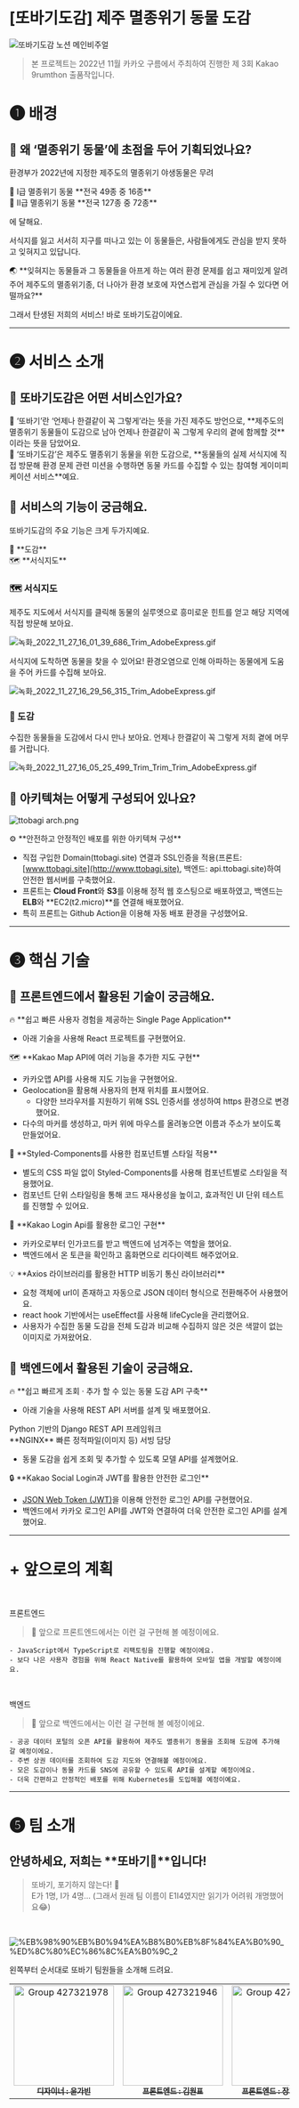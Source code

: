 # [또바기도감] 제주 멸종위기 동물 도감

![또바기도감 노션 메인비주얼](https://user-images.githubusercontent.com/71865277/205436713-ff040556-fa2b-4536-8c0c-c780dcef38fc.jpg)


> 본 프로젝트는 2022년 11월 카카오 구름에서 주최하여 진행한 제 3회 Kakao 9rumthon 출품작입니다.


# ❶ **배경**

## 🦀 왜 ‘멸종위기 동물’에 초점을 두어 기획되었나요?

환경부가 2022년에 지정한 제주도의 멸종위기 야생동물은 무려

<aside>
🦅 Ⅰ급 멸종위기 동물
**전국 49종 중 16종**

</aside>

<aside>
🦎 Ⅱ급 멸종위기 동물
**전국 127종 중 72종**

</aside>

에 달해요.

서식지를 잃고 서서히 지구를 떠나고 있는 이 동물들은, 사람들에게도 관심을 받지 못하고 잊혀지고 있답니다.

<aside>
🌏 **잊혀지는 동물들과 그 동물들을 아프게 하는 여러 환경 문제를 쉽고 재미있게 알려주어 제주도의 멸종위기종, 더 나아가 환경 보호에 자연스럽게 관심을 가질 수 있다면 어떨까요?**

</aside>

그래서 탄생된 저희의 서비스! 바로 또바기도감이에요.

---

# ❷ **서비스 소개**

## 🦀 또바기도감은 어떤 서비스인가요?

<aside>
🚶 ‘또바기’란 ‘언제나 한결같이 꼭 그렇게’라는 뜻을 가진 제주도 방언으로, **제주도의 멸종위기 동물들이 도감으로 남아 언제나 한결같이 꼭 그렇게 우리의 곁에 함께할 것**이라는 뜻을 담았어요.

</aside>

<aside>
👊 ‘또바기도감’은 제주도 멸종위기 동물을 위한 도감으로, **동물들의 실제 서식지에 직접 방문해 환경 문제 관련 미션을 수행하면 동물 카드를 수집할 수 있는 참여형 게이미피케이션 서비스**예요.

</aside>

## 🦀 서비스의 기능이 궁금해요.

또바기도감의 주요 기능은 크게 두가지예요.

<aside>
📖 **도감**

</aside>

<aside>
🗺️ **서식지도**

</aside>

### 🗺️ 서식지도

제주도 지도에서 서식지를 클릭해 동물의 실루엣으로 흥미로운 힌트를 얻고 해당 지역에 직접 방문해 보아요.

![녹화_2022_11_27_16_01_39_686_Trim_AdobeExpress.gif](%5B%E1%84%84%E1%85%A9%E1%84%87%E1%85%A1%E1%84%80%E1%85%B5%E1%84%83%E1%85%A9%E1%84%80%E1%85%A1%E1%86%B7%5D%20%E1%84%8C%E1%85%A6%E1%84%8C%E1%85%AE%20%E1%84%86%E1%85%A7%E1%86%AF%E1%84%8C%E1%85%A9%E1%86%BC%E1%84%8B%E1%85%B1%E1%84%80%E1%85%B5%20%E1%84%83%E1%85%A9%E1%86%BC%E1%84%86%E1%85%AE%E1%86%AF%20%E1%84%83%E1%85%A9%E1%84%80%E1%85%A1%E1%86%B7%20fa635908c2e740edbf9d9490581956ce/%25EB%2585%25B9%25ED%2599%2594_2022_11_27_16_01_39_686_Trim_AdobeExpress.gif)

서식지에 도착하면 동물을 찾을 수 있어요! 환경오염으로 인해 아파하는 동물에게 도움을 주어 카드를 수집해 보아요.

![녹화_2022_11_27_16_29_56_315_Trim_AdobeExpress.gif](%5B%E1%84%84%E1%85%A9%E1%84%87%E1%85%A1%E1%84%80%E1%85%B5%E1%84%83%E1%85%A9%E1%84%80%E1%85%A1%E1%86%B7%5D%20%E1%84%8C%E1%85%A6%E1%84%8C%E1%85%AE%20%E1%84%86%E1%85%A7%E1%86%AF%E1%84%8C%E1%85%A9%E1%86%BC%E1%84%8B%E1%85%B1%E1%84%80%E1%85%B5%20%E1%84%83%E1%85%A9%E1%86%BC%E1%84%86%E1%85%AE%E1%86%AF%20%E1%84%83%E1%85%A9%E1%84%80%E1%85%A1%E1%86%B7%20fa635908c2e740edbf9d9490581956ce/%25EB%2585%25B9%25ED%2599%2594_2022_11_27_16_29_56_315_Trim_AdobeExpress.gif)

### 📖 도감

수집한 동물들을 도감에서 다시 만나 보아요. 언제나 한결같이 꼭 그렇게 저희 곁에 머무를 거랍니다.

![녹화_2022_11_27_16_05_25_499_Trim_Trim_Trim_AdobeExpress.gif](%5B%E1%84%84%E1%85%A9%E1%84%87%E1%85%A1%E1%84%80%E1%85%B5%E1%84%83%E1%85%A9%E1%84%80%E1%85%A1%E1%86%B7%5D%20%E1%84%8C%E1%85%A6%E1%84%8C%E1%85%AE%20%E1%84%86%E1%85%A7%E1%86%AF%E1%84%8C%E1%85%A9%E1%86%BC%E1%84%8B%E1%85%B1%E1%84%80%E1%85%B5%20%E1%84%83%E1%85%A9%E1%86%BC%E1%84%86%E1%85%AE%E1%86%AF%20%E1%84%83%E1%85%A9%E1%84%80%E1%85%A1%E1%86%B7%20fa635908c2e740edbf9d9490581956ce/%25EB%2585%25B9%25ED%2599%2594_2022_11_27_16_05_25_499_Trim_Trim_Trim_AdobeExpress.gif)

## 🦀 아키텍쳐는 어떻게 구성되어 있나요?

![ttobagi arch.png](%5B%E1%84%84%E1%85%A9%E1%84%87%E1%85%A1%E1%84%80%E1%85%B5%E1%84%83%E1%85%A9%E1%84%80%E1%85%A1%E1%86%B7%5D%20%E1%84%8C%E1%85%A6%E1%84%8C%E1%85%AE%20%E1%84%86%E1%85%A7%E1%86%AF%E1%84%8C%E1%85%A9%E1%86%BC%E1%84%8B%E1%85%B1%E1%84%80%E1%85%B5%20%E1%84%83%E1%85%A9%E1%86%BC%E1%84%86%E1%85%AE%E1%86%AF%20%E1%84%83%E1%85%A9%E1%84%80%E1%85%A1%E1%86%B7%20fa635908c2e740edbf9d9490581956ce/ttobagi_arch.png)

<aside>
⚙ **안전하고 안정적인 배포를 위한 아키텍쳐 구성**

</aside>

- 직접 구입한 Domain(ttobagi.site) 연결과 SSL인증을 적용(프론트: [www.ttobagi.site](http://www.ttobagi.site), 백엔드: api.ttobagi.site)하여 안전한 웹서버를 구축했어요.
- 프론트는 **Cloud Front**와 **S3**를 이용해 정적 웹 호스팅으로 배포하였고, 백엔드는 **ELB**와 **EC2(t2.micro)**를 연결해 배포했어요.
- 특히 프론트는 Github Action을 이용해 자동 배포 환경을 구성했어요.

---

# ❸ 핵심 기술

## 🦀 프론트엔드에서 활용된 기술이 궁금해요.


<aside>
🔥 **쉽고 빠른 사용자 경험을 제공하는 Single Page Application**

</aside>

- 아래 기술을 사용해 React 프로젝트를 구현했어요.

<aside>
🗺️ **Kakao Map API에 여러 기능을 추가한 지도 구현**

</aside>

- 카카오맵 API를 사용해 지도 기능을 구현했어요.
- Geolocation을 활용해 사용자의 현재 위치를 표시했어요.
    - 다양한 브라우저를 지원하기 위해 SSL 인증서를 생성하여 https 환경으로 변경했어요.
- 다수의 마커를 생성하고, 마커 위에 마우스를 올려놓으면 이름과 주소가 보이도록 만들었어요.

<aside>
🎨 **Styled-Components를 사용한 컴포넌트별 스타일 적용**

</aside>

- 별도의 CSS 파일 없이 Styled-Components를 사용해 컴포넌트별로 스타일을 적용했어요.
- 컴포넌트 단위 스타일링을 통해 코드 재사용성을 높이고, 효과적인 UI 단위 테스트를 진행할 수 있어요.

<aside>
👤 **Kakao Login Api를 활용한 로그인 구현**

</aside>

- 카카오로부터 인가코드를 받고 백엔드에 넘겨주는 역할을 했어요.
- 백엔드에서 온 토큰을 확인하고 홈화면으로 리다이렉트 해주었어요.

<aside>
💡 **Axios 라이브러리를 활용한 HTTP 비동기 통신 라이브러리**

</aside>

- 요청 객체에 url이 존재하고 자동으로 JSON 데이터 형식으로 전환해주어 사용했어요.
- react hook 기반에서는 useEffect를 사용해 lifeCycle을 관리했어요.
- 사용자가 수집한 동물 도감을 전체 도감과 비교해 수집하지 않은 것은 색깔이 없는 이미지로 가져왔어요.

## 🦀 백엔드에서 활용된 기술이 궁금해요.

<aside>
🔥 **쉽고 빠르게 조회 · 추가 할 수 있는 동물 도감 API 구축**

</aside>

- 아래 기술을 사용해 REST API 서버를 설계 및 배포했어요.

<aside>
Python 기반의 Django REST API 프레임워크

</aside>

<aside>
**NGINX**
빠른 정적파일(이미지 등) 서빙 담당

</aside>

- 동물 도감을 쉽게 조회 및 추가할 수 있도록 모델 API를 설계했어요.

<aside>
🔒 **Kakao Social Login과 JWT를 활용한 안전한 로그인**

</aside>

- [JSON Web Token (JWT)](https://jwt.io/introduction)을 이용해 안전한 로그인 API를 구현했어요.
- 백엔드에서 카카오 로그인 API를 JWT와 연결하여 더욱 안전한 로그인 API를 설계했어요.


---

# + 앞으로의 계획

<br />

프론트엔드    

> 🙋 앞으로 프론트엔드에서는 이런 걸 구현해 볼 예정이에요.
    
    - JavaScript에서 TypeScript로 리팩토링을 진행할 예정이에요.
    - 보다 나은 사용자 경험을 위해 React Native를 활용하여 모바일 앱을 개발할 예정이에요.
    
<br />
    
백엔드
    

> 🙋 앞으로 백엔드에서는 이런 걸 구현해 볼 예정이에요.
    
    - 공공 데이터 포털의 오픈 API를 활용하여 제주도 멸종위기 동물을 조회해 도감에 추가해 갈 예정이에요.
    - 주변 상권 데이터를 조회하여 도감 지도와 연결해볼 예정이에요.
    - 모은 도감이나 동물 카드를 SNS에 공유할 수 있도록 API를 설계할 예정이에요.
    - 더욱 간편하고 안정적인 배포를 위해 Kubernetes를 도입해볼 예정이예요.
    
---

# ❺ 팀 소개

## 안녕하세요, 저희는 **또바기🦎**입니다!

> 또바기, 포기하지 않는다! 👊 <br />
> E가 1명, I가 4명… (그래서 원래 팀 이름이 E1I4였지만 읽기가 어려워 개명했어요😂)

<br />

![%EB%98%90%EB%B0%94%EA%B8%B0%EB%8F%84%EA%B0%90_%ED%8C%80%EC%86%8C%EA%B0%9C_2](https://user-images.githubusercontent.com/71865277/205436421-5e44fe03-74e1-4d05-9c60-9e740bacd254.png)


왼쪽부터 순서대로 또바기 팀원들을 소개해 드려요.

<table>
<tr>
    <td align="center"><a href="https://www.behance.net/gabinyun"><img width="180" alt="Group 427321978" src="https://user-images.githubusercontent.com/71865277/205436853-85f9f9ce-1707-4470-84f2-c236b67bb03d.png"
/><br /><sub><b>디자이너 : 윤가빈</b></sub></a></td>
    <td align="center"><a href="https://github.com/pitangland"><img width="180" alt="Group 427321946" src="https://user-images.githubusercontent.com/71865277/205436905-ed082c2f-1459-4f80-bd53-5b99728f3954.png">
<br /><sub><b>프론트엔드 : 김원표</b></sub></a></td>
    <td align="center"><a href="https://github.com/jangjia01234"><img width="180" alt="Group 427321947" src="https://user-images.githubusercontent.com/71865277/205436968-bb630e9e-52f8-4445-9536-52d73af4788f.png">
<br /><sub><b>프론트엔드 : 장지아(팀장)</b></sub></a></td>
    <td align="center"><a href="https://github.com/echo724"><img width="180" alt="제주검독수리 카드 2차 수정" src="https://user-images.githubusercontent.com/71865277/205437006-e5dfe5c7-8fbc-4e53-bf9a-2f552b1c3c31.png">
<br /><sub><b>백엔드 : 조은찬</b></sub></a></td>
    <td align="center"><a href="https://github.com/shs6626"><img width="180" alt="Group 427321952" src="https://user-images.githubusercontent.com/71865277/205437042-80c8879a-da5f-4c96-989e-7546facf0399.png">
<br /><sub><b>기획 : 신홍석</b></sub></a></td>

